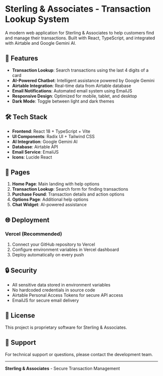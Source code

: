 # Sterling & Associates - Transaction Lookup System

A modern web application for Sterling & Associates to help customers find and manage their transactions. Built with React, TypeScript, and integrated with Airtable and Google Gemini AI.

## 🚀 Features

- **Transaction Lookup**: Search transactions using the last 4 digits of a card
- **AI-Powered Chatbot**: Intelligent assistance powered by Google Gemini
- **Airtable Integration**: Real-time data from Airtable database
- **Email Notifications**: Automated email system using EmailJS
- **Responsive Design**: Optimized for mobile, tablet, and desktop
- **Dark Mode**: Toggle between light and dark themes

## 🛠️ Tech Stack

- **Frontend**: React 18 + TypeScript + Vite
- **UI Components**: Radix UI + Tailwind CSS
- **AI Integration**: Google Gemini AI
- **Database**: Airtable API
- **Email Service**: EmailJS
- **Icons**: Lucide React

## 📱 Pages

1. **Home Page**: Main landing with help options
2. **Transaction Lookup**: Search form for finding transactions
3. **Purchase Found**: Transaction details and action options
4. **Options Page**: Additional help options
5. **Chat Widget**: AI-powered assistance

## 🌐 Deployment

### Vercel (Recommended)

1. Connect your GitHub repository to Vercel
2. Configure environment variables in Vercel dashboard
3. Deploy automatically on every push

## 🔒 Security

- All sensitive data stored in environment variables
- No hardcoded credentials in source code
- Airtable Personal Access Tokens for secure API access
- EmailJS for secure email delivery

## 📝 License

This project is proprietary software for Sterling & Associates.

## 👥 Support

For technical support or questions, please contact the development team.

---

**Sterling & Associates** - Secure Transaction Management

